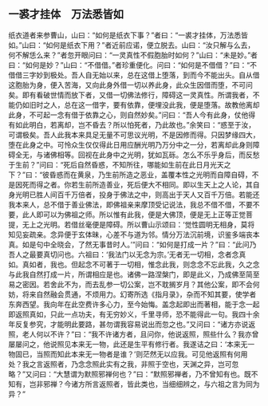 ##  一裘才挂体　万法悉皆如

纸衣道者来参曹山，山曰：“如何是纸衣下事？”者曰：“一裘才挂体，万法悉皆如。”山曰：“如何是纸衣下用？”者近前应诺，便立脱去。山曰：“汝只解与么去，何不解恁么来？”者忽开眼问曰：“一灵真性不假胞胎时如何？”山曰：“未是妙。”者曰：“如何是妙？”山曰：“不借借。”者珍重便化。问曰：“如何是不借借？”曰：“不借借三字妙到极处。吾人自无始以来，总在这借上堕落，到而今不能出头。自从借这胞胎为身，便入苦海，又向此身外借一切以养此身，此众生因借而堕，不可问矣。即有看破世情而放下者，又借一切佛法修行，障碍这一灵真性。所谓我者，不能仍如旧时之人，总在这一借字，要有依靠，便埋没此我，便是堕落。故教他离却此身，不可起一念有借于依靠之心，则自然妙矣。”问曰：“吾人今有此身，仗他得有如此明白，若离却，岂不昏去？所以怕死者，乃此故也。”余笑曰：“惑至于汝，可谓极矣。吾人此我本来具足无量不可思议光明，不是因修而得。只因梦缘四大，堕在此身之中。可怜众生仅仅得此日用应酬光明乃万分中之一分，若离却此身则障碍全无，与诸佛相等。回视在此身中之光明，犹如瓦砾。怎么不乐乎身后，而反愁于生前？”问曰：“死后自然昏惑，不知所往，哪能如生前在此日月光天之下？”曰：“彼昏惑而在黄泉，乃生前所造之恶业，盖覆本性之光明而自障自碍，不是因死而得之者。你若生前所造善业，死后便大不相同。即以生天上之人论，其自身光明已胜人间百千万倍者，投身于佛法之中，则高出于天人又百千万倍。若能还我本来人，总不借于善业佛法，即佛祖亲来摩顶受记说法，我总不借不借，不要不要，此人即可以为佛祖之师。所以惟有此我，便是大佛顶，便是无上正等正觉菩提，无上之光明。若借丝毫便是障碍。所以曹山示颂曰：‘觉性圆明无相身，莫将知见妄疏亲。念异便于玄体昧，心差不与道为邻。情分万法沉前境，识鉴多端丧本真。如是句中全晓会，了然无事昔时人。’”问曰：“如何是打成一片？”曰：“此问乃吾人之最要真切问也。六祖曰：‘我法门以无念为宗。’无者无一切相，念者念真如。真如者，我也。但起念不可著于一切相，惟念此我，则念念不忘此我，久之念与此我自然打成一片，所谓相应是也。诸佛一路涅槃门，即是此义，乃成佛至简至易之密因。若舍此不为，而去乱参一切公案，岂不耽搁岁月？其他公案，即不会何妨，将来自然融会贯通，不烦用力。幻寄所选《指月录》，杂而不知其要，使学者东奔西望。我向年在此空费许多心力，至今始悔。盖念起即出而著相，能于念一起即返照真如，只此一点功夫，有无穷妙义，千里寻师，恐不能得此一句。我四十余年反复参究，才能明此要路，甚勿谓我容易说出而忽之也。”又问曰：“诸方亦说返照，老人何以不许？”曰：“我不许诸方者，且问你，他说返照，照些什么？我亦曾屡屡问之，他说照见本来无一物，此还是生平有修行者。我遂诘之曰：‘本来无一物固已，当照而知此本来无一物者是谁？’则茫然无以应我。可见他返照有何用处？我之言返照者，乃念念照此实有之我，非照于空也，天渊之异，岂可忽略？”又问曰：“大慧谓为默照邪禅何也？”曰：“默照邪禅者，乃不曾知有也。既不知有，岂非邪禅？今诸方所言返照者，皆此类也，当细细辨之，与六祖之言为同为异？”
